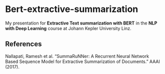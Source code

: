 # Bert-extractive-summarization

My presentation for **Extractive Text summarization with BERT** in the **NLP with Deep Learning** course at Johann Kepler University Linz.

## References

Nallapati, Ramesh et al. “SummaRuNNer: A Recurrent Neural Network Based Sequence Model for Extractive Summarization of Documents.” AAAI (2017). <br>



